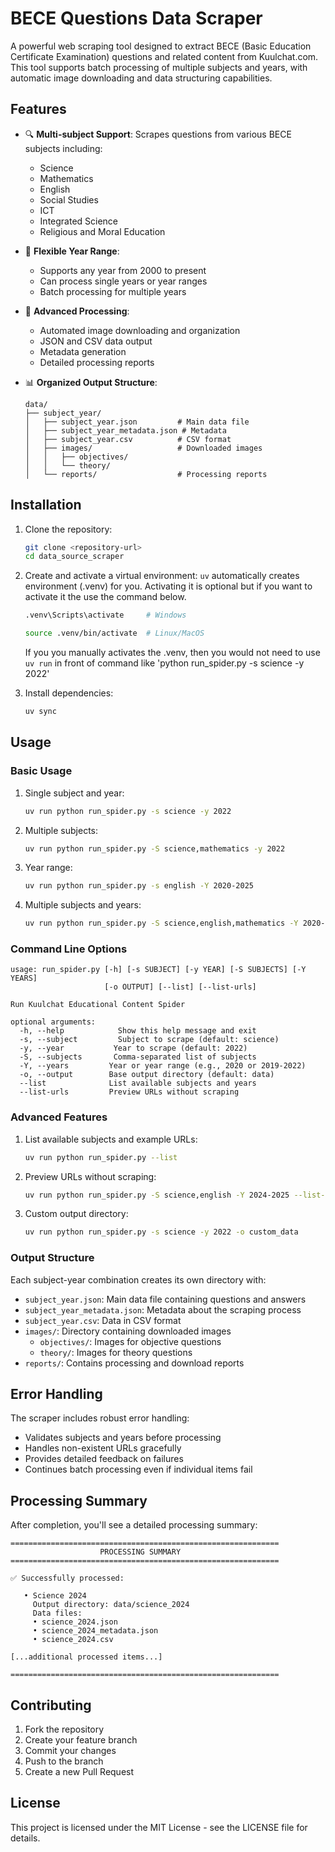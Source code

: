 # BECE Questions Data Scraper

A powerful web scraping tool designed to extract BECE (Basic Education Certificate Examination) questions and related content from Kuulchat.com. This tool supports batch processing of multiple subjects and years, with automatic image downloading and data structuring capabilities.

## Features

- 🔍 **Multi-subject Support**: Scrapes questions from various BECE subjects including:
  - Science
  - Mathematics
  - English
  - Social Studies
  - ICT
  - Integrated Science
  - Religious and Moral Education

- 📅 **Flexible Year Range**:
  - Supports any year from 2000 to present
  - Can process single years or year ranges
  - Batch processing for multiple years

- 🚀 **Advanced Processing**:
  - Automated image downloading and organization
  - JSON and CSV data output
  - Metadata generation
  - Detailed processing reports

- 📊 **Organized Output Structure**:

  ```text
  data/
  ├── subject_year/
  │   ├── subject_year.json         # Main data file
  │   ├── subject_year_metadata.json # Metadata
  │   ├── subject_year.csv          # CSV format
  │   ├── images/                   # Downloaded images
  │   │   ├── objectives/
  │   │   └── theory/
  │   └── reports/                  # Processing reports
  ```

## Installation

1. Clone the repository:

   ```bash
   git clone <repository-url>
   cd data_source_scraper
   ```

2. Create and activate a virtual environment:
   `uv` automatically creates environment (.venv) for you. Activating it is optional but if you want to activate it the use the command below.

   ```bash
   .venv\Scripts\activate     # Windows
   
   source .venv/bin/activate  # Linux/MacOS
   ```

   If you you manually activates the .venv, then you would not need to use `uv run` in front of command like 'python run_spider.py -s science -y 2022'

3. Install dependencies:

   ```bash
   uv sync
   ```

## Usage

### Basic Usage

1. Single subject and year:

   ```bash
   uv run python run_spider.py -s science -y 2022
   ```

2. Multiple subjects:

   ```bash
   uv run python run_spider.py -S science,mathematics -y 2022
   ```

3. Year range:

   ```bash
   uv run python run_spider.py -s english -Y 2020-2025
   ```

4. Multiple subjects and years:

   ```bash
   uv run python run_spider.py -S science,english,mathematics -Y 2020-2025
   ```

### Command Line Options

```text
usage: run_spider.py [-h] [-s SUBJECT] [-y YEAR] [-S SUBJECTS] [-Y YEARS]
                     [-o OUTPUT] [--list] [--list-urls]

Run Kuulchat Educational Content Spider

optional arguments:
  -h, --help            Show this help message and exit
  -s, --subject         Subject to scrape (default: science)
  -y, --year           Year to scrape (default: 2022)
  -S, --subjects       Comma-separated list of subjects
  -Y, --years         Year or year range (e.g., 2020 or 2019-2022)
  -o, --output        Base output directory (default: data)
  --list              List available subjects and years
  --list-urls         Preview URLs without scraping
```

### Advanced Features

1. List available subjects and example URLs:

   ```bash
   uv run python run_spider.py --list
   ```

2. Preview URLs without scraping:

   ```bash
   uv run python run_spider.py -S science,english -Y 2024-2025 --list-urls
   ```

3. Custom output directory:

   ```bash
   uv run python run_spider.py -s science -y 2022 -o custom_data
   ```

### Output Structure

Each subject-year combination creates its own directory with:

- `subject_year.json`: Main data file containing questions and answers
- `subject_year_metadata.json`: Metadata about the scraping process
- `subject_year.csv`: Data in CSV format
- `images/`: Directory containing downloaded images
  - `objectives/`: Images for objective questions
  - `theory/`: Images for theory questions
- `reports/`: Contains processing and download reports

## Error Handling

The scraper includes robust error handling:

- Validates subjects and years before processing
- Handles non-existent URLs gracefully
- Provides detailed feedback on failures
- Continues batch processing even if individual items fail

## Processing Summary

After completion, you'll see a detailed processing summary:

```text
============================================================
                    PROCESSING SUMMARY
============================================================

✅ Successfully processed:

   • Science 2024
     Output directory: data/science_2024
     Data files:
     • science_2024.json
     • science_2024_metadata.json
     • science_2024.csv

[...additional processed items...]

============================================================
```

## Contributing

1. Fork the repository
2. Create your feature branch
3. Commit your changes
4. Push to the branch
5. Create a new Pull Request

## License

This project is licensed under the MIT License - see the LICENSE file for details.

